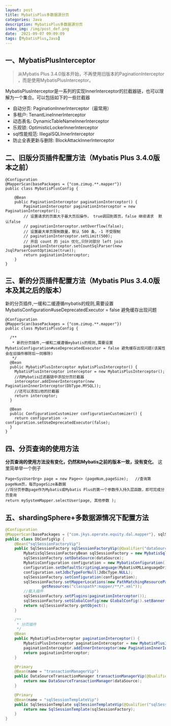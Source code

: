 ```yaml
---
layout: post
title: MybatisPlus多数据源分页
categories: Java
description: MybatisPlus多数据源分页
index_img: /img/post_def.png
date:  2021-09-07 09:09:09
tags: [MybatisPlus,Java]
---
```

## 一、MybatisPlusInterceptor


> 从Mybatis Plus 3.4.0版本开始，不再使用旧版本的PaginationInterceptor ，而是使用MybatisPlusInterceptor。



MybatisPlusInterceptor是一系列的实现InnerInterceptor的拦截器链，也可以理解为一个集合。可以包括如下的一些拦截器


- 自动分页: PaginationInnerInterceptor（最常用）
- 多租户: TenantLineInnerInterceptor
- 动态表名: DynamicTableNameInnerInterceptor
- 乐观锁: OptimisticLockerInnerInterceptor
- sql性能规范: IllegalSQLInnerInterceptor
- 防止全表更新与删除: BlockAttackInnerInterceptor



## 二、旧版分页插件配置方法（Mybatis Plus 3.4.0版本之前）


```
@Configuration
@MapperScan(basePackages = {"com.zimug.**.mapper"})
public class MybatisPlusConfig {

    @Bean
    public PaginationInterceptor paginationInterceptor() {
        PaginationInterceptor paginationInterceptor = new PaginationInterceptor();
        // 设置请求的页面大于最大页后操作， true调回到首页，false 继续请求  默认false
        // paginationInterceptor.setOverflow(false);
        // 设置最大单页限制数量，默认 500 条，-1 不受限制
        // paginationInterceptor.setLimit(500);
        // 开启 count 的 join 优化,只针对部分 left join
        paginationInterceptor.setCountSqlParser(new JsqlParserCountOptimize(true));
        return paginationInterceptor;
    }
}
```


## 三、新的分页插件配置方法（Mybatis Plus 3.4.0版本及其之后的版本）


新的分页插件,一缓和二缓遵循mybatis的规则,需要设置 MybatisConfiguration#useDeprecatedExecutor = false 避免缓存出现问题


```
@Configuration
@MapperScan(basePackages = {"com.zimug.**.mapper"})
public class MybatisPlusConfig {

  /**
   * 新的分页插件,一缓和二缓遵循mybatis的规则,需要设置 MybatisConfiguration#useDeprecatedExecutor = false 避免缓存出现问题(该属性会在旧插件移除后一同移除)
   */
  @Bean
  public MybatisPlusInterceptor mybatisPlusInterceptor() {
    MybatisPlusInterceptor interceptor = new MybatisPlusInterceptor();
    //向Mybatis过滤器链中添加分页拦截器
    interceptor.addInnerInterceptor(new PaginationInnerInterceptor(DbType.MYSQL));
    //还可以添加i他的拦截器
    return interceptor;
  }

  @Bean
  public ConfigurationCustomizer configurationCustomizer() {
    return configuration -> configuration.setUseDeprecatedExecutor(false);
  }
}
```


## 四、分页查询的使用方法


**分页查询的使用方法没有变化，仍然和Mybatis之前的版本一致，没有变化**。 这里简单举一个例子


```
Page<SysUserOrg> page = new Page<> (pageNum,pageSize);   //查询第pageNum页，每页pageSize条数据
//将分页参数page作为Mybatis或Mybatis Plus的第一个参数传入持久层函数，即可完成分页查询
return mySystemMapper.selectUser(page, 其他参数 );
```

## 五、shardingSphere+多数据源情况下配置方法
```java
@Configuration
@MapperScan(basePackages = {"com.jkys.operate.equity.dal.mapper"}, sqlSessionFactoryRef = "sqlSessionFactoryVip")
public class DbConfigVip {
    @Bean("sqlSessionFactoryVip")
    public SqlSessionFactory sqlSessionFactoryVip(@Qualifier("dataSourceVip") DataSource dataSource) throws Exception {
        MybatisSqlSessionFactoryBean sqlSessionFactory = new MybatisSqlSessionFactoryBean();
        sqlSessionFactory.setDataSource(dataSource);
        MybatisConfiguration configuration = new MybatisConfiguration();
        configuration.setDefaultScriptingLanguage(MybatisXMLLanguageDriver.class);
        configuration.setJdbcTypeForNull(JdbcType.NULL);
        sqlSessionFactory.setConfiguration(configuration);
        sqlSessionFactory.setMapperLocations(new PathMatchingResourcePatternResolver().
                getResources("classpath*:mapper/**/*.xml"));
        //载入插件
        sqlSessionFactory.setPlugins(paginationInterceptor());
        sqlSessionFactory.setGlobalConfig(new GlobalConfig().setBanner(false));
        return sqlSessionFactory.getObject();
    }

    /**
     * 分页插件
     */
    @Bean
    public MybatisPlusInterceptor paginationInterceptor() {
        MybatisPlusInterceptor paginationInterceptor = new MybatisPlusInterceptor();
        paginationInterceptor.addInnerInterceptor(new PaginationInnerInterceptor(DbType.MYSQL));
        return paginationInterceptor;
    }

    @Primary
    @Bean(name = "transactionManagerVip")
    public DataSourceTransactionManager transactionManagerVip(@Qualifier("dataSourceVip") DataSource dataSource) {
        return new DataSourceTransactionManager(dataSource);
    }

    @Primary
    @Bean(name = "sqlSessionTemplateVip")
    public SqlSessionTemplate sqlSessionTemplateVip(@Qualifier("sqlSessionFactoryVip") SqlSessionFactory sqlSessionFactory) {
        return new SqlSessionTemplate(sqlSessionFactory);
    }
}
```

